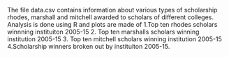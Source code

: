The file data.csv contains information about various types of scholarship rhodes, marshall and mitchell awarded to scholars of different colleges. Analysis is done using R and plots are made of 1.Top ten rhodes scholars winnning instituiton 2005-15 2. Top ten marshalls scholars winning institution 2005-15  3. Top ten mitchell scholars winning institution 2005-15  4.Scholarship winners broken out by instituiton 2005-15.
